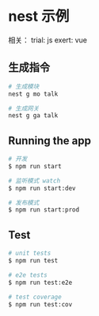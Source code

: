 # nest 示例

相关：
trial: js
exert: vue

## 生成指令

```bash
# 生成模块
nest g mo talk

# 生成网关
nest g ga talk
```

## Running the app

```bash
# 开发
$ npm run start

# 监听模式 watch
$ npm run start:dev

# 发布模式
$ npm run start:prod
```

## Test

```bash
# unit tests
$ npm run test

# e2e tests
$ npm run test:e2e

# test coverage
$ npm run test:cov
```
